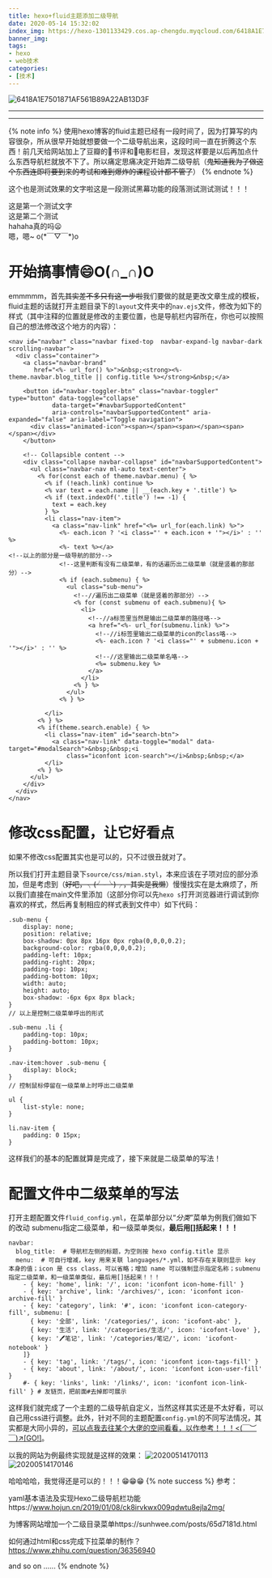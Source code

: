```yaml
---
title: hexo+fluid主题添加二级导航
date: 2020-05-14 15:32:02
index_img: https://hexo-1301133429.cos.ap-chengdu.myqcloud.com/6418A1E7501871AF561B89A22AB13D3F.png
banner_img:
tags:
- hexo
- web技术
categories:
- [技术]
---
```


![6418A1E7501871AF561B89A22AB13D3F](https://hexo-1301133429.cos.ap-chengdu.myqcloud.com/6418A1E7501871AF561B89A22AB13D3F.png)

---
---
{% note info %}
使用hexo博客的fluid主题已经有一段时间了，因为打算写的内容很杂，所从很早开始就想要做一个二级导航出来，这段时间一直在折腾这个东西！前几天给网站加上了豆瓣的📕书评和🎦电影栏目，发现这样要是以后再加点什么东西导航栏就放不下了。所以痛定思痛决定开始弄二级导航（~~鬼知道我为了做这个东西连即将要到来的考试和难到爆炸的课程设计都不管了~~）
{% endnote %}

这个也是测试效果的文字啦<span class="heimu" title="这不是你该知道的">这是一段测试黑幕功能的段落</span>测试测试测试！！！

<div class="otherbox">
    <div>
        这是第一个测试文字
    </div>
</div>

<div class="mybox">
    <div>
        这是第二个测试
    </div>
</div>

<div class="mybox"><div>hahaha真的吗😦</div></div>
<div class="otherbox"><div>嗯，嗯~ o(*￣▽￣*)o</div></div>

# 开始搞事情😄O(∩_∩)O
emmmmm，首先~~其实差不多只有这一步啦~~我们要做的就是更改文章生成的模板，fluid主题的话就打开主题目录下的`layout`文件夹中的`nav.ejs`文件，修改为如下的样式（其中注释的位置就是修改的主要位置，也是导航栏内容所在，你也可以按照自己的想法修改这个地方的内容）：
```
<nav id="navbar" class="navbar fixed-top  navbar-expand-lg navbar-dark scrolling-navbar">
  <div class="container">
    <a class="navbar-brand"
       href="<%- url_for() %>">&nbsp;<strong><%- theme.navbar.blog_title || config.title %></strong>&nbsp;</a>

    <button id="navbar-toggler-btn" class="navbar-toggler" type="button" data-toggle="collapse"
            data-target="#navbarSupportedContent"
            aria-controls="navbarSupportedContent" aria-expanded="false" aria-label="Toggle navigation">
      <div class="animated-icon"><span></span><span></span><span></span></div>
    </button>

    <!-- Collapsible content -->
    <div class="collapse navbar-collapse" id="navbarSupportedContent">
      <ul class="navbar-nav ml-auto text-center">
        <% for(const each of theme.navbar.menu) { %>
          <% if (!each.link) continue %>
          <% var text = each.name || __(each.key + '.title') %>
          <% if (text.indexOf('.title') !== -1) {
            text = each.key
          } %>
          <li class="nav-item">
            <a class="nav-link" href="<%= url_for(each.link) %>">
              <%- each.icon ? '<i class="' + each.icon + '"></i>' : '' %>
              <%- text %></a>
<!--以上的部分是一级导航的部分-->
              <!--这里判断有没有二级菜单，有的话遍历出二级菜单（就是竖着的那部分）-->
              <% if (each.submenu) { %>
                <ul class="sub-menu">
                  <!--//遍历出二级菜单（就是竖着的那部分）-->
                  <% for (const submenu of each.submenu){ %>
                    <li>
                      <!--//a标签里当然是输出二级菜单的路径咯-->
                      <a href="<%- url_for(submenu.link) %>">
                        <!--//i标签里输出二级菜单的icon的class咯-->
                        <%- each.icon ? '<i class="' + submenu.icon + '"></i>' : '' %>
                        <!--//这里输出二级菜单名咯-->
                        <%= submenu.key %>
                      </a>
                    </li>
                  <% } %>
                </ul>
              <% } %>

          </li>
        <% } %>
        <% if(theme.search.enable) { %>
          <li class="nav-item" id="search-btn">
            <a class="nav-link" data-toggle="modal" data-target="#modalSearch">&nbsp;&nbsp;<i
                class="iconfont icon-search"></i>&nbsp;&nbsp;</a>
          </li>
        <% } %>
      </ul>
    </div>
  </div>
</nav>

```
# 修改css配置，让它好看点

如果不修改css配置其实也是可以的，只不过很丑就对了。

所以我们打开主题目录下`source/css/mian.styl`，本来应该在子项对应的部分添加，但是考虑到（~~好吧，╮(╯-╰)╭，其实是我懒~~）慢慢找实在是太麻烦了，所以我们直接在main文件里添加（这部分你可以先`hexo s`打开浏览器进行调试到你喜欢的样式，然后再复制相应的样式表到文件中）如下代码：
```
.sub-menu {
    display: none;
    position: relative;
    box-shadow: 0px 8px 16px 0px rgba(0,0,0,0.2);
    background-color: rgba(0,0,0,0.2);
    padding-left: 10px;
    padding-right: 20px;
    padding-top: 10px;
    padding-bottom: 10px;
    width: auto;
    height: auto;
    box-shadow: -6px 6px 8px black;
}
// 以上是控制二级菜单呼出的形式

.sub-menu .li {
    padding-top: 10px;
    padding-bottom: 10px;
}

.nav-item:hover .sub-menu {
    display: block;
}
// 控制鼠标停留在一级菜单上时呼出二级菜单

ul {
    list-style: none;
}

li.nav-item {
    padding: 0 15px;
}
```
这样我们的基本的配置就算是完成了，接下来就是二级菜单的写法！

# 配置文件中二级菜单的写法

打开主题配置文件`fluid_config.yml`，在菜单部分以“_分类_”菜单为例我们做如下的改动
submenu指定二级菜单，和一级菜单类似，**最后用[]括起来！！！**
```
navbar:
  blog_title:  # 导航栏左侧的标题，为空则按 hexo config.title 显示
  menu:  # 可自行增减，key 用来关联 languages/*.yml，如不存在关联则显示 key 本身的值；icon 是 css class，可以省略；增加 name 可以强制显示指定名称；submenu指定二级菜单，和一级菜单类似，最后用[]括起来！！！
    - { key: 'home', link: '/', icon: 'iconfont icon-home-fill' }
    - { key: 'archive', link: '/archives/', icon: 'iconfont icon-archive-fill' }
    - { key: 'category', link: '#', icon: 'iconfont icon-category-fill', submenu: [
      { key: '全部', link: '/categories/', icon: 'icofont-abc' },
      { key: '生活', link: '/categories/生活/', icon: 'icofont-love' },
      { key: '🖊笔记', link: '/categories/笔记/', icon: 'icofont-notebook' }
    ]}
    - { key: 'tag', link: '/tags/', icon: 'iconfont icon-tags-fill' }
    - { key: 'about', link: '/about/', icon: 'iconfont icon-user-fill' }
    #- { key: 'links', link: '/links/', icon: 'iconfont icon-link-fill' } # 友链页，把前面#去掉即可展示
```
这样我们就完成了一个主题的二级导航自定义，当然这样其实还是不太好看，可以自己用css进行调整。此外，针对不同的主题配置`config.yml`的不同写法情况，其实都是大同小异的，[可以点我去往某个大佬的空间看看，以作参考！！！<(￣︶￣)↗[GO!]](https://www.hojun.cn/2019/01/08/ck8irvkwx009qdwtu8ejla2mg/)。

以我的网站为例最终实现就是这样的效果：
![20200514170113](https://hexo-1301133429.cos.ap-chengdu.myqcloud.com/20200514170113.png)
![20200514170146](https://hexo-1301133429.cos.ap-chengdu.myqcloud.com/20200514170146.png)

哈哈哈哈，我觉得还是可以的！！！😁😁😁
{% note success %}
参考：

yaml基本语法及实现Hexo二级导航栏功能https://www.hojun.cn/2019/01/08/ck8irvkwx009qdwtu8ejla2mg/

为博客网站增加一个二级目录菜单https://sunhwee.com/posts/65d7181d.html

如何通过html和css完成下拉菜单的制作？https://www.zhihu.com/question/36356940

and so on ......
{% endnote %}
